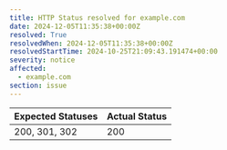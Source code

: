 ```yaml
---
title: HTTP Status resolved for example.com
date: 2024-12-05T11:35:38+00:00Z
resolved: True
resolvedWhen: 2024-12-05T11:35:38+00:00Z
resolvedStartTime: 2024-10-25T21:09:43.191474+00:00
severity: notice
affected:
  - example.com
section: issue
---
```


| Expected Statuses | Actual Status  |
|-------------------|----------------|
| 200, 301, 302 | 200 |
